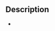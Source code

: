 
<!-- Title template: "JIRA-1618 | <short description>" -->

## Description

<!-- Add a short description for the change below -->
-

